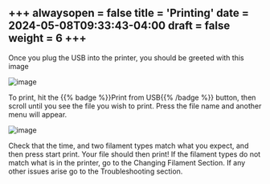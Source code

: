 +++
alwaysopen = false
title = 'Printing'
date = 2024-05-08T09:33:43-04:00
draft = false
weight = 6
+++
---

Once you plug the USB into the printer, you should be greeted with this image

![image](/images/143.png)

To print, hit the {{% badge %}}Print from USB{{% /badge %}} button, then scroll until you see the file you wish to print. Press the file name and another menu will appear. 

![image](/images/144.png)

Check that the time, and two filament types match what you expect, and then press start print. Your file should then print! If the filament types do not match what is in the printer, go to the Changing Filament Section. If any other issues arise go to the Troubleshooting section.